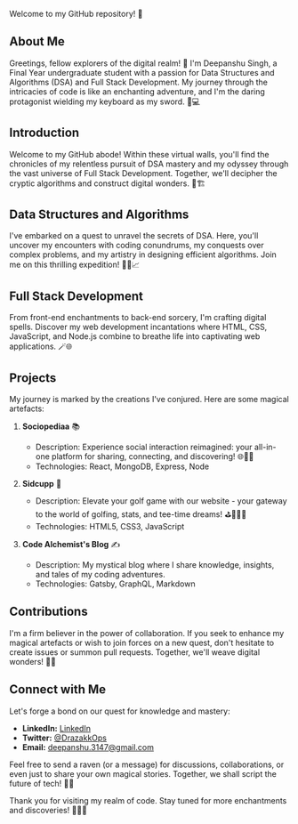 Welcome to my GitHub repository! 🌟

## About Me
Greetings, fellow explorers of the digital realm! 🌟 I'm Deepanshu Singh, a Final Year undergraduate student with a passion for Data Structures and Algorithms (DSA) and Full Stack Development. My journey through the intricacies of code is like an enchanting adventure, and I'm the daring protagonist wielding my keyboard as my sword. 🚀💻

## Introduction
Welcome to my GitHub abode! Within these virtual walls, you'll find the chronicles of my relentless pursuit of DSA mastery and my odyssey through the vast universe of Full Stack Development. Together, we'll decipher the cryptic algorithms and construct digital wonders. 🌌🏗️

## Data Structures and Algorithms
I've embarked on a quest to unravel the secrets of DSA. Here, you'll uncover my encounters with coding conundrums, my conquests over complex problems, and my artistry in designing efficient algorithms. Join me on this thrilling expedition! 🧙‍♂️📈

## Full Stack Development
From front-end enchantments to back-end sorcery, I'm crafting digital spells. Discover my web development incantations where HTML, CSS, JavaScript, and Node.js combine to breathe life into captivating web applications. 🪄🌐

## Projects
My journey is marked by the creations I've conjured. Here are some magical artefacts:

1. **Sociopediaa** 📚
   - Description: Experience social interaction reimagined: your all-in-one platform for sharing, connecting, and discovering! 🌐💬📸
   - Technologies: React, MongoDB, Express, Node

2. **Sidcupp** 🍯
   - Description: Elevate your golf game with our website - your gateway to the world of golfing, stats, and tee-time dreams! ⛳🏌️‍♂️🌟
   - Technologies: HTML5, CSS3, JavaScript

3. **Code Alchemist's Blog** ✍️
   - Description: My mystical blog where I share knowledge, insights, and tales of my coding adventures.
   - Technologies: Gatsby, GraphQL, Markdown

## Contributions
I'm a firm believer in the power of collaboration. If you seek to enhance my magical artefacts or wish to join forces on a new quest, don't hesitate to create issues or summon pull requests. Together, we'll weave digital wonders! 🤝🌟

## Connect with Me
Let's forge a bond on our quest for knowledge and mastery:

- **LinkedIn:** [LinkedIn](https://www.linkedin.com/in/drazakk)
- **Twitter:** [@DrazakkOps](https://twitter.com/DrazakkOps)
- **Email:** [deepanshu.3147@gmail.com](mailto:deepanshu.3147@gmail.com)

Feel free to send a raven (or a message) for discussions, collaborations, or even just to share your own magical stories. Together, we shall script the future of tech! 🔮📜

Thank you for visiting my realm of code. Stay tuned for more enchantments and discoveries! 🌟🧙‍♂️
